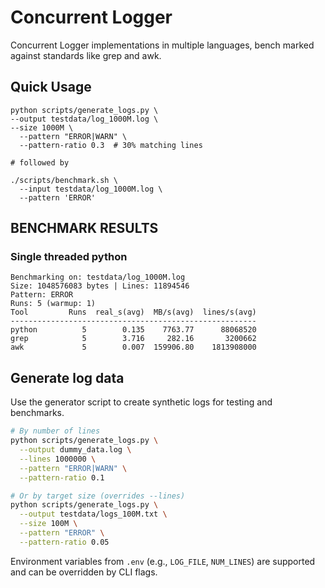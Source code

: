 # Concurrent Logger

Concurrent Logger implementations in multiple languages, bench marked against standards
like grep and awk.

## Quick Usage

```
python scripts/generate_logs.py \
--output testdata/log_1000M.log \ 
--size 1000M \
  --pattern "ERROR|WARN" \
  --pattern-ratio 0.3  # 30% matching lines

# followed by

./scripts/benchmark.sh \
  --input testdata/log_1000M.log \
  --pattern 'ERROR'
```
## BENCHMARK RESULTS
### Single threaded python 
```
Benchmarking on: testdata/log_1000M.log
Size: 1048576083 bytes | Lines: 11894546
Pattern: ERROR
Runs: 5 (warmup: 1)
Tool         Runs  real_s(avg)  MB/s(avg)  lines/s(avg)
-------------------------------------------------------
python          5        0.135    7763.77      88068520
grep            5        3.716     282.16       3200662
awk             5        0.007  159906.80    1813908000
```


## Generate log data

Use the generator script to create synthetic logs for testing and benchmarks.

```bash
# By number of lines
python scripts/generate_logs.py \
  --output dummy_data.log \
  --lines 1000000 \
  --pattern "ERROR|WARN" \
  --pattern-ratio 0.1

# Or by target size (overrides --lines)
python scripts/generate_logs.py \
  --output testdata/logs_100M.txt \
  --size 100M \
  --pattern "ERROR" \
  --pattern-ratio 0.05
```

Environment variables from `.env` (e.g., `LOG_FILE`, `NUM_LINES`) are supported
and can be overridden by CLI flags.